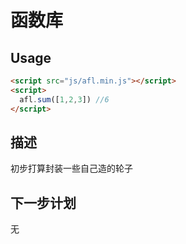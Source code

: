 # 函数库

## Usage

```html
<script src="js/afl.min.js"></script>
<script>
  afl.sum([1,2,3]) //6
</script>
```

## 描述

初步打算封装一些自己造的轮子

## 下一步计划

无
